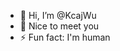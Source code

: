 - 👋 Hi, I’m @KcajWu
- 👀 Nice to meet you
- ⚡ Fun fact: I'm human

<!---
KcajWu/KcajWu is a ✨ special ✨ repository because its `README.md` (this file) appears on your GitHub profile.
You can click the Preview link to take a look at your changes.
--->
